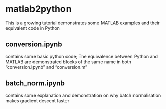 # matlab2python
This is a growing tutorial demonstrates some MATLAB examples and their equivalent code in Python

## conversion.ipynb

contains some basic python code; The equivalence between Python and MATLAB are demonstrated blocks of the same name in both “conversion.ipynb” and “conversion.m” 

## batch_norm.ipynb

contains some explanation and demonstration on why batch normalisation makes gradient descent faster
